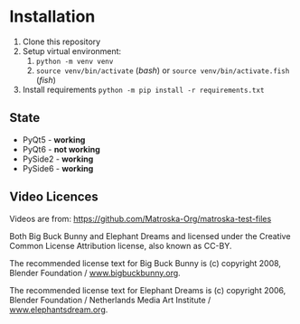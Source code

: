 # Installation

1. Clone this repository
1. Setup virtual environment:
    1. `python -m venv venv`
    1. `source venv/bin/activate` (*bash*) or `source venv/bin/activate.fish` (*fish*)
1. Install requirements `python -m pip install -r requirements.txt`


## State

* PyQt5 - **working**
* PyQt6 - **not working**
* PySide2 - **working**
* PySide6 - **working**

## Video Licences

Videos are from: https://github.com/Matroska-Org/matroska-test-files

Both Big Buck Bunny and Elephant Dreams and licensed under the Creative Common License Attribution license, also known as CC-BY.

The recommended license text for Big Buck Bunny is (c) copyright 2008, Blender Foundation / www.bigbuckbunny.org.

The recommended license text for Elephant Dreams is (c) copyright 2006, Blender Foundation / Netherlands Media Art Institute / www.elephantsdream.org.
